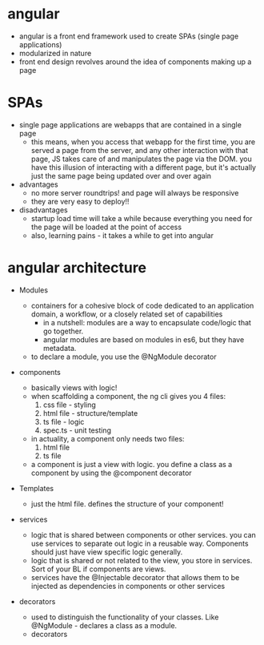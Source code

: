 # angular
- angular is a front end framework used to create SPAs (single page applications)
- modularized in nature
- front end design revolves around the idea of components making up a page

# SPAs
- single page applications are webapps that are contained in a single page
    - this means, when you access that webapp for the first time, you are served a page from the server, and any other interaction with that page, JS takes care of and manipulates the page via the DOM. you have this illusion of interacting with a different page, but it's actually just the same page being updated over and over again
- advantages
    - no more server roundtrips! and page will always be responsive
    - they are very easy to deploy!!
- disadvantages
    - startup load time will take a while because everything you need for the page will be loaded at the point of access
    - also, learning pains - it takes a while to get into angular

# angular architecture
- Modules
    - containers for a cohesive block of code dedicated to an application domain, a workflow, or a closely related set of capabilities
        - in a nutshell: modules are a way to encapsulate code/logic that go together.
        - angular modules are based on modules in es6, but they have metadata.
    - to declare a module, you use the @NgModule decorator
- components
    - basically views with logic!
    - when scaffolding a component, the ng cli gives you 4 files:
        1. css file - styling
        1. html file - structure/template
        1. ts file - logic
        1. spec.ts - unit testing
    - in actuality, a component only needs two files:
        1. html file
        1. ts file
    - a component is just a view with logic. you define a class as a component by using the @component decorator

- Templates
    - just the html file. defines the structure of your component!

- services
    - logic that is shared between components or other services. you can use services to separate out logic in a reusable way. Components should just have view specific logic generally.
    - logic that is shared or not related to the view, you store in services. Sort of your BL if components are views.
    - services have the @Injectable decorator that allows them to be injected as dependencies in components or other services

- decorators
    - used to distinguish the functionality of your classes. Like @NgModule - declares a class as a module.
    - decorators